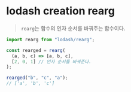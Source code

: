 # lodash creation rearg

> `rearg`는 함수의 인자 순서를 바꿔주는 함수이다.

```js
import rearg from "lodash/rearg";

const rearged = rearg(
  (a, b, c) => [a, b, c],
  [2, 0, 1] // 인자 순서를 바꿔준다.
);

rearged("b", "c", "a");
// ['a', 'b', 'c']
```
